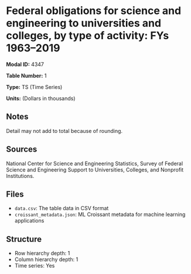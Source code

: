# Federal obligations for science and engineering to universities and colleges, by type of activity: FYs 1963&#8211;2019

**Modal ID:** 4347

**Table Number:** 1

**Type:** TS (Time Series)

**Units:** (Dollars in thousands)

## Notes

Detail may not add to total because of rounding.

## Sources

National Center for Science and Engineering Statistics, Survey of Federal Science and Engineering Support to Universities, Colleges, and Nonprofit Institutions.

## Files

- `data.csv`: The table data in CSV format
- `croissant_metadata.json`: ML Croissant metadata for machine learning applications

## Structure

- Row hierarchy depth: 1
- Column hierarchy depth: 1
- Time series: Yes
